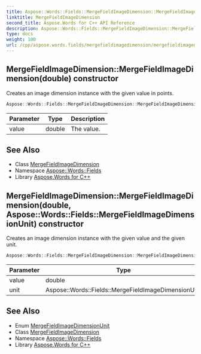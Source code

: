 ```yaml
---
title: Aspose::Words::Fields::MergeFieldImageDimension::MergeFieldImageDimension constructor
linktitle: MergeFieldImageDimension
second_title: Aspose.Words for C++ API Reference
description: Aspose::Words::Fields::MergeFieldImageDimension::MergeFieldImageDimension constructor. Creates an image dimension instance with the given value in points in C++.
type: docs
weight: 100
url: /cpp/aspose.words.fields/mergefieldimagedimension/mergefieldimagedimension/
---
```

## MergeFieldImageDimension::MergeFieldImageDimension(double) constructor


Creates an image dimension instance with the given value in points.

```cpp
Aspose::Words::Fields::MergeFieldImageDimension::MergeFieldImageDimension(double value)
```


| Parameter | Type | Description |
| --- | --- | --- |
| value | double | The value. |

## See Also

* Class [MergeFieldImageDimension](../)
* Namespace [Aspose::Words::Fields](../../)
* Library [Aspose.Words for C++](../../../)
## MergeFieldImageDimension::MergeFieldImageDimension(double, Aspose::Words::Fields::MergeFieldImageDimensionUnit) constructor


Creates an image dimension instance with the given value and the given unit.

```cpp
Aspose::Words::Fields::MergeFieldImageDimension::MergeFieldImageDimension(double value, Aspose::Words::Fields::MergeFieldImageDimensionUnit unit)
```


| Parameter | Type | Description |
| --- | --- | --- |
| value | double | The value. |
| unit | Aspose::Words::Fields::MergeFieldImageDimensionUnit | The unit. |

## See Also

* Enum [MergeFieldImageDimensionUnit](../../mergefieldimagedimensionunit/)
* Class [MergeFieldImageDimension](../)
* Namespace [Aspose::Words::Fields](../../)
* Library [Aspose.Words for C++](../../../)
